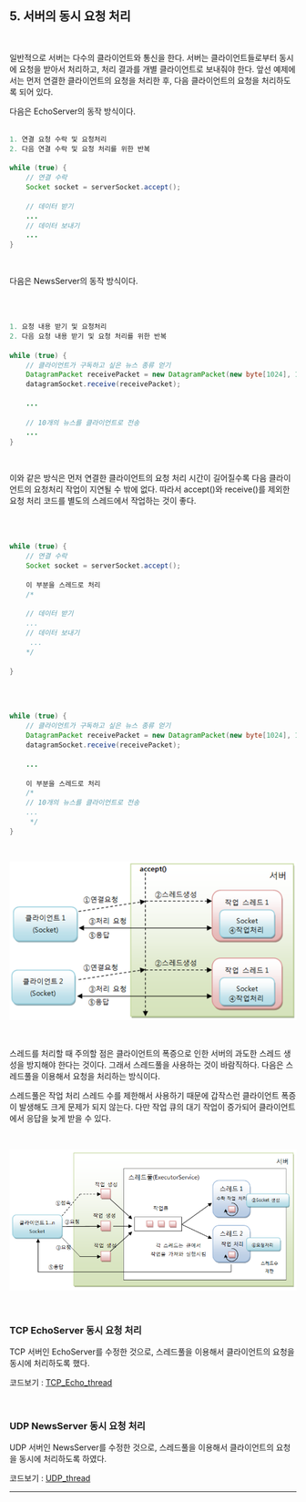 ## 5. 서버의 동시 요청 처리

<br>

일반적으로 서버는 다수의 클라이언트와 통신을 한다. 서버는 클라이언트들로부터 동시에 요청을 받아서 처리하고, 처리 결과를 개별 클라이언트로 보내줘야 한다.
앞선 예제에서는 먼저 연결한 클라이언트의 요청을 처리한 후, 다음 클라이언트의 요청을 처리하도록 되어 있다.

다음은 EchoServer의 동작 방식이다.<br>


``` Java

1. 연결 요청 수락 및 요청처리
2. 다음 연결 수락 및 요청 처리를 위한 반복

while (true) {
    // 연결 수락
    Socket socket = serverSocket.accept();

    // 데이터 받기
    ...
    // 데이터 보내기
    ...
}

```
<br>

다음은 NewsServer의 동작 방식이다.

<br>

``` Java

1. 요청 내용 받기 및 요청처리
2. 다음 요청 내용 받기 및 요청 처리를 위한 반복

while (true) {
    // 클라이언트가 구독하고 싶은 뉴스 종류 얻기
    DatagramPacket receivePacket = new DatagramPacket(new byte[1024], 1024);
    datagramSocket.receive(receivePacket);

    ...

    // 10개의 뉴스를 클라이언트로 전송
    ...
}

```

<br>

이와 같은 방식은 먼저 연결한 클라이언트의 요청 처리 시간이 길어질수록 다음 클라이언트의 요청처리 작업이 지연될 수 밖에 없다. 따라서 accept()와 receive()를 제외한 요청 처리 코드를 별도의 스레드에서 작업하는 것이 좋다.

<br>

``` Java

while (true) {
    // 연결 수락
    Socket socket = serverSocket.accept();

    이 부분을 스레드로 처리
    /* 
 
    // 데이터 받기
    ...
    // 데이터 보내기
     ...
    */

}

```

<br>

``` Java

while (true) {
    // 클라이언트가 구독하고 싶은 뉴스 종류 얻기
    DatagramPacket receivePacket = new DatagramPacket(new byte[1024], 1024);
    datagramSocket.receive(receivePacket);

    ...

    이 부분을 스레드로 처리
    /* 
    // 10개의 뉴스를 클라이언트로 전송
    ...
     */
}

```

<br>

![](../images/img8.png)

<br>

스레드를 처리할 때 주의할 점은 클라이언트의 폭증으로 인한 서버의 과도한 스레드 생성을 방지해야 한다는 것이다. 그래서 스레드풀을 사용하는 것이 바람직하다.
다음은 스레드풀을 이용해서 요청을 처리하는 방식이다.

스레드풀은 작업 처리 스레드 수를 제한해서 사용하기 때문에 갑작스런 클라이언트 폭증이 발생해도 크게 문제가 되지 않는다.
다만 작업 큐의 대기 작업이 증가되어 클라이언트에서 응답을 늦게 받을 수 있다.

<br>

![](../images/img9.png)

<br>

### TCP EchoServer 동시 요청 처리

TCP 서버인 EchoServer를 수정한 것으로, 스레드풀을 이용해서 클라이언트의 요청을 동시에 처리하도록 했다.

코드보기 : [TCP_Echo_thread](https://github.com/atimaby28/Network-with-Java/tree/main/1_java/Network/src/tcp_echo_thread)

<br>

### UDP NewsServer 동시 요청 처리

UDP 서버인 NewsServer를 수정한 것으로, 스레드풀을 이용해서 클라이언트의 요청을 동시에 처리하도록 하였다.

코드보기 : [UDP_thread](https://github.com/atimaby28/Network-with-Java/tree/main/1_java/Network/src/udp_thread)

---

